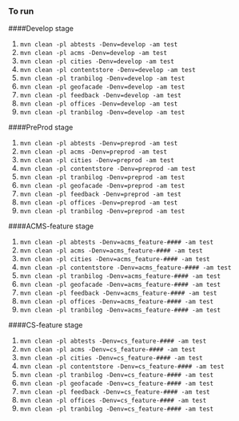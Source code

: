 ### To run

####Develop stage
1. `mvn clean -pl abtests -Denv=develop -am test`
2. `mvn clean -pl acms -Denv=develop -am test`
3. `mvn clean -pl cities -Denv=develop -am test`
4. `mvn clean -pl contentstore -Denv=develop -am test`
5. `mvn clean -pl tranbilog -Denv=develop -am test`
6. `mvn clean -pl geofacade -Denv=develop -am test`
7. `mvn clean -pl feedback -Denv=develop -am test`
8. `mvn clean -pl offices -Denv=develop -am test`
9. `mvn clean -pl tranbilog -Denv=develop -am test`

####PreProd stage
1. `mvn clean -pl abtests -Denv=preprod -am test`
2. `mvn clean -pl acms -Denv=preprod -am test`
3. `mvn clean -pl cities -Denv=preprod -am test`
4. `mvn clean -pl contentstore -Denv=preprod -am test`
5. `mvn clean -pl tranbilog -Denv=preprod -am test`
6. `mvn clean -pl geofacade -Denv=preprod -am test`
7. `mvn clean -pl feedback -Denv=preprod -am test`
8. `mvn clean -pl offices -Denv=preprod -am test`
9. `mvn clean -pl tranbilog -Denv=preprod -am test`

####ACMS-feature stage
1. `mvn clean -pl abtests -Denv=acms_feature-#### -am test`
2. `mvn clean -pl acms -Denv=acms_feature-#### -am test`
3. `mvn clean -pl cities -Denv=acms_feature-#### -am test`
4. `mvn clean -pl contentstore -Denv=acms_feature-#### -am test`
5. `mvn clean -pl tranbilog -Denv=acms_feature-#### -am test`
6. `mvn clean -pl geofacade -Denv=acms_feature-#### -am test`
7. `mvn clean -pl feedback -Denv=acms_feature-#### -am test`
8. `mvn clean -pl offices -Denv=acms_feature-#### -am test`
9. `mvn clean -pl tranbilog -Denv=acms_feature-#### -am test`

####CS-feature stage
1. `mvn clean -pl abtests -Denv=cs_feature-#### -am test`
2. `mvn clean -pl acms -Denv=cs_feature-#### -am test`
3. `mvn clean -pl cities -Denv=cs_feature-#### -am test`
4. `mvn clean -pl contentstore -Denv=cs_feature-#### -am test`
5. `mvn clean -pl tranbilog -Denv=cs_feature-#### -am test`
6. `mvn clean -pl geofacade -Denv=cs_feature-#### -am test`
7. `mvn clean -pl feedback -Denv=cs_feature-#### -am test`
8. `mvn clean -pl offices -Denv=cs_feature-#### -am test`
9. `mvn clean -pl tranbilog -Denv=cs_feature-#### -am test`
